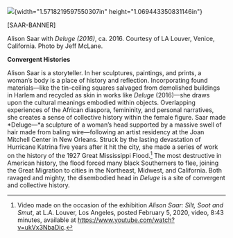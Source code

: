 ![](media/image1.png){width="1.5718219597550307in" height="1.069443350831146in"}

\[SAAR-BANNER\]

Alison Saar with *Deluge (2016)*, ca. 2016. Courtesy of LA Louver, Venice, California. Photo by Jeff McLane.

**Convergent Histories**

Alison Saar is a storyteller. In her sculptures, paintings, and prints, a woman’s body is a place of history and reflection. Incorporating found materials—like the tin-ceiling squares salvaged from demolished buildings in Harlem and recycled as skin in works like *Deluge* (2016)—she draws upon the cultural meanings embodied within objects. Overlapping experiences of the African diaspora, femininity, and personal narratives, she creates a sense of collective history within the female figure. Saar made *Deluge—*a sculpture of a woman’s head supported by a massive swell of hair made from baling wire—following an artist residency at the Joan Mitchell Center in New Orleans. Struck by the lasting devastation of Hurricane Katrina five years after it hit the city, she made a series of work on the history of the 1927 Great Mississippi Flood.[^1] The most destructive in American history, the flood forced many black Southerners to flee, joining the Great Migration to cities in the Northeast, Midwest, and California. Both ravaged and mighty, the disembodied head in *Deluge* is a site of convergent and collective history.

[^1]: Video made on the occasion of the exhibition *Alison Saar: Silt, Soot and Smut*, at L.A. Louver, Los Angeles, posted February 5, 2020, video, 8:43 minutes, available at <https://www.youtube.com/watch?v=ukVx3NbaDic>.
